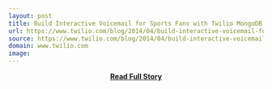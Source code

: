 ```yaml
---
layout: post
title: Build Interactive Voicemail for Sports Fans with Twilio MongoDB Angular and node js Part One
url: https://www.twilio.com/blog/2014/04/build-interactive-voicemail-for-sports-fans-with-twilio-mongodb-angular-and-node-js-part-one.html
source: https://www.twilio.com/blog/2014/04/build-interactive-voicemail-for-sports-fans-with-twilio-mongodb-angular-and-node-js-part-one.html
domain: www.twilio.com
image: 
---
```


<p></p>
<center><p><a href="https://www.twilio.com/blog/2014/04/build-interactive-voicemail-for-sports-fans-with-twilio-mongodb-angular-and-node-js-part-one.html" style='padding:25px; font-sze:18px; font-weight: bold;'>Read Full Story</a></p></center>
